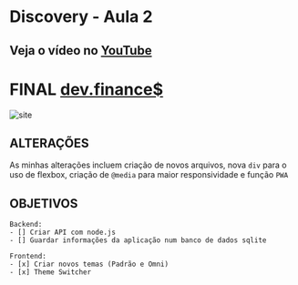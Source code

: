 # Discovery - Aula 2
## Veja o vídeo no [YouTube](https://www.youtube.com/watch?v=f13z6eFJEQg&ab_channel=MaykBrito)

# FINAL [dev.finance$](https://vitorgouveia.github.io/maratona-discovery/src/public/)

![site](https://iili.io/fdLvff.jpg)

## ALTERAÇÕES

As minhas alterações incluem criação de novos arquivos, nova `div` para o uso de flexbox, criação de `@media` para maior responsividade e função ```PWA```



## OBJETIVOS
    Backend:
    - [] Criar API com node.js
    - [] Guardar informações da aplicação num banco de dados sqlite
    
    Frontend:
    - [x] Criar novos temas (Padrão e Omni)
    - [x] Theme Switcher
